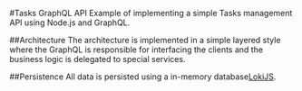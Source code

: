 #Tasks GraphQL API
Example of implementing a simple Tasks management API using Node.js and GraphQL.

##Architecture
The architecture is implemented in a simple layered style where the GraphQL
is responsible for interfacing the clients and the business logic is
delegated to special services.

##Persistence
All data is persisted using a in-memory database[LokiJS](http://lokijs.org/).
